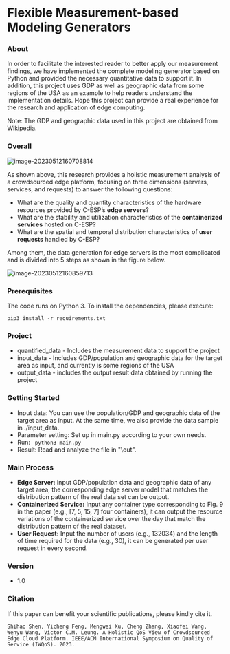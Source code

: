 # Flexible Measurement-based Modeling Generators

### About

In order to facilitate the interested reader to better apply our measurement findings, we have implemented the complete modeling generator based on Python and provided the necessary quantitative data to support it. In addition, this project uses GDP as well as geographic data from some regions of the USA as an example to help readers understand the implementation details. Hope this project can provide a real experience for the research and application of edge computing.


Note: The GDP and geographic data used in this project are obtained from Wikipedia.

### Overall

![image-20230512160708814](C:\Users\shen\AppData\Roaming\Typora\typora-user-images\image-20230512160708814.png)

As shown above, this research provides a holistic measurement analysis of a crowdsourced edge platform, focusing on three dimensions (servers, services, and requests) to answer the following questions:

+ What are the quality and quantity characteristics of the hardware resources provided by C-ESP’s **edge servers**?
+ What are the stability and utilization characteristics of the **containerized services** hosted on C-ESP?
+ What are the spatial and temporal distribution characteristics of **user requests** handled by C-ESP?

Among them, the data generation for edge servers is the most complicated and is divided into 5 steps as shown in the figure below.

![image-20230512160859713](C:\Users\shen\AppData\Roaming\Typora\typora-user-images\image-20230512160859713.png)

 

### Prerequisites

The code runs on Python 3. To install the dependencies, please execute:

```
pip3 install -r requirements.txt
```



### Project

- quantified_data - Includes the measurement data to support the project
- input_data - Includes GDP/population and geographic data for the target area as input, and currently is some regions of the USA
- output_data - includes the output result data obtained by running the project

### Getting Started

* Input data: You can use the population/GDP and geographic data of the target area as input. At the same time, we also provide the data sample in ./input_data.
* Parameter setting: Set up in main.py according to your own needs.
* Run:  ` python3 main.py`
* Result: Read and analyze the file in "\out".

### Main Process

* **Edge Server:** Input GDP/population data and geographic data of any target area, the corresponding edge server model that matches the distribution pattern of the real data set can be output.
* **Containerized Service:** Input any container type corresponding to Fig. 9 in the paper (e.g., [7, 5, 15, 7] four containers), it can output the resource variations of the containerized service over the day that match the distribution pattern of the real dataset.
* **User Request:** Input the number of users (e.g., 132034) and the length of time required for the data (e.g., 30), it can be generated per user request in every second.

### Version
* 1.0

### Citation

If this paper can benefit your scientific publications, please kindly cite it.

```
Shihao Shen, Yicheng Feng, Mengwei Xu, Cheng Zhang, Xiaofei Wang, Wenyu Wang, Victor C.M. Leung. A Holistic QoS View of Crowdsourced Edge Cloud Platform. IEEE/ACM International Symposium on Quality of Service (IWQoS). 2023.
```


